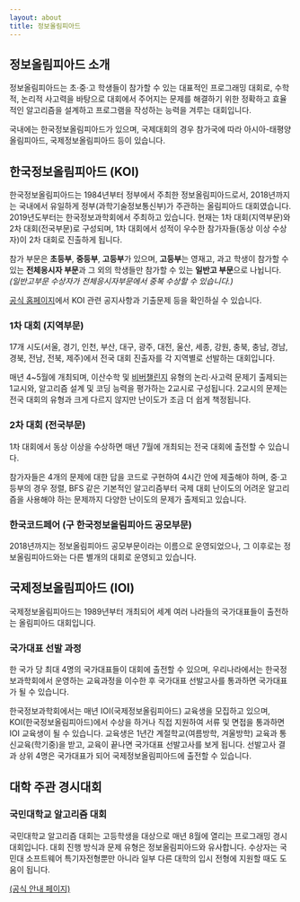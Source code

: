 ```yaml
---
layout: about
title: 정보올림피아드
---
```


## 정보올림피아드 소개

정보올림피아드는 초·중·고 학생들이 참가할 수 있는 대표적인 프로그래밍 대회로, 수학적, 논리적 사고력을 바탕으로 대회에서 주어지는 문제를 해결하기 위한 정확하고 효율적인 알고리즘을 설계하고 프로그램을 작성하는 능력을 겨루는 대회입니다.

국내에는 한국정보올림피아드가 있으며, 국제대회의 경우 참가국에 따라 아시아-태평양 올림피아드, 국제정보올림피아드 등이 있습니다.

## 한국정보올림피아드 (KOI)

한국정보올림피아드는 1984년부터 정부에서 주최한 정보올림피아드로서, 2018년까지는 국내에서 유일하게 정부(과학기술정보통신부)가 주관하는 올림피아드 대회였습니다. 2019년도부터는 한국정보과학회에서 주최하고 있습니다. 현재는 1차 대회(지역부문)와 2차 대회(전국부문)로 구성되며, 1차 대회에서 성적이 우수한 참가자들(동상 이상 수상자)이 2차 대회로 진출하게 됩니다.

참가 부문은 **초등부**, **중등부**, **고등부**가 있으며, **고등부**는 영재고, 과고 학생이 참가할 수 있는 **전체응시자 부문**과 그 외의 학생들만 참가할 수 있는 **일반고 부문**으로 나뉩니다. *(일반고부문 수상자가 전체응시자부문에서 중복 수상할 수 있습니다.)*

[공식 홈페이지](https://koi.or.kr/)에서 KOI 관련 공지사항과 기출문제 등을 확인하실 수 있습니다.

### 1차 대회 (지역부문)

17개 시도(서울, 경기, 인천, 부산, 대구, 광주, 대전, 울산, 세종, 강원, 충북, 충남, 경남, 경북, 전남, 전북, 제주)에서 전국 대회 진출자를 각 지역별로 선발하는 대회입니다.

매년 4~5월에 개최되며, 이산수학 및 [비버챌린지](https://www.bebras.kr/introduce/) 유형의 논리·사고력 문제기 출제되는 1교시와, 알고리즘 설계 및 코딩 능력을 평가하는 2교시로 구성됩니다. 2교시의 문제는 전국 대회의 유형과 크게 다르지 않지만 난이도가 조금 더 쉽게 책정됩니다.

### 2차 대회 (전국부문)

1차 대회에서 동상 이상을 수상하면 매년 7월에 개최되는 전국 대회에 출전할 수 있습니다.

참가자들은 4개의 문제에 대한 답을 코드로 구현하여 4시간 안에 제출해야 하며, 중·고등부의 경우 정렬, BFS 같은 기본적인 알고리즘부터 국제 대회 난이도의 어려운 알고리즘을 사용해야 하는 문제까지 다양한 난이도의 문제가 출제되고 있습니다.

### 한국코드페어 (구 한국정보올림피아드 공모부문)

2018년까지는 정보올림피아드 공모부문이라는 이름으로 운영되었으나, 그 이후로는 정보올림피아드와는 다른 별개의 대회로 운영되고 있습니다.

## 국제정보올림피아드 (IOI)

국제정보올림피아드는 1989년부터 개최되어 세계 여러 나라들의 국가대표들이 출전하는 올림피아드 대회입니다.

### 국가대표 선발 과정

한 국가 당 최대 4명의 국가대표들이 대회에 출전할 수 있으며, 우리나라에서는 한국정보과학회에서 운영하는 교육과정을 이수한 후 국가대표 선발고사를 통과하면 국가대표가 될 수 있습니다.

한국정보과학회에서는 매년 IOI(국제정보올림피아드) 교육생을 모집하고 있으며, KOI(한국정보올림피아드)에서 수상을 하거나 직접 지원하여 서류 및 면접을 통과하면 IOI 교육생이 될 수 있습니다. 교육생은 1년간 계절학교(여름방학, 겨울방학) 교육과 통신교육(학기중)을 받고, 교육이 끝나면 국가대표 선발고사를 보게 됩니다. 선발고사 결과 상위 4명은 국가대표가 되어 국제정보올림피아드에 출전할 수 있습니다.

<!---
## 아시아-태평양 올림피아드 (APIO)
--->

## 대학 주관 경시대회

### 국민대학교 알고리즘 대회

국민대학교 알고리즘 대회는 고등학생을 대상으로 매년 8월에 열리는 프로그래밍 경시대회입니다. 대회 진행 방식과 문제 유형은 정보올림피아드와 유사합니다. 수상자는 국민대 소프트웨어 특기자전형뿐만 아니라 일부 다른 대학의 입시 전형에 지원할 때도 도움이 됩니다.

[(공식 안내 페이지)](https://software.kookmin.ac.kr/software/biz/algorism.do)
